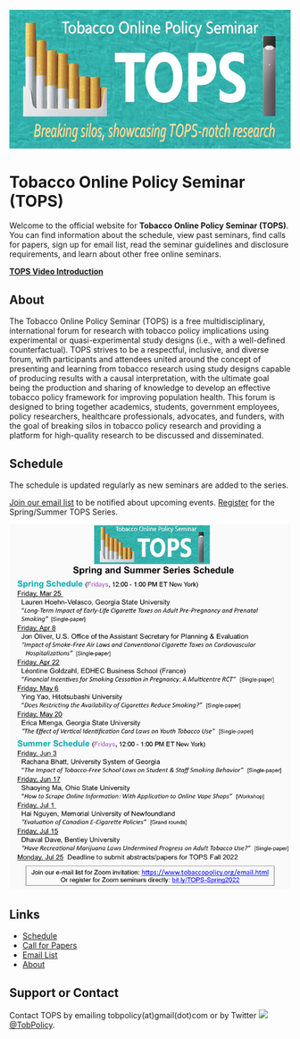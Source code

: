![Banner](banner.jpg)

# Tobacco Online Policy Seminar (TOPS)

Welcome to the official website for **Tobacco Online Policy Seminar (TOPS)**. You can find information about the schedule, view past seminars, find calls for papers, sign up for email list, read the seminar guidelines and disclosure requirements, and learn about other free online seminars.  

[**TOPS Video Introduction**](https://youtu.be/EAtI1YA4ldU)

## About

The Tobacco Online Policy Seminar (TOPS) is a free multidisciplinary, international forum for research with tobacco policy implications using experimental or quasi-experimental study designs (i.e., with a well-defined counterfactual). TOPS strives to be a respectful, inclusive, and diverse forum, with participants and attendees united around the concept of presenting and learning from tobacco research using study designs capable of producing results with a causal interpretation, with the ultimate goal being the production and sharing of knowledge to develop an effective tobacco policy framework for improving population health. This forum is designed to bring together academics, students, government employees, policy researchers, healthcare professionals, advocates,  and funders, with the goal of breaking silos in tobacco policy research and providing a platform for high-quality research to be discussed and disseminated.

## Schedule

The schedule is updated regularly as new seminars are added to the series. 

[Join our email list](https://www.tobaccopolicy.org/email.html) to be notified about upcoming events. [Register](https://gsu-edu.zoom.us/webinar/register/WN_QBxCQ1owTFumB3iTSzPAjA) for the Spring/Summer TOPS Series.

![Index](2022.springsummer.png)


## Links

- [Schedule](./schedule.md)
- [Call for Papers](./call.html)
- [Email List](./email.md)
- [About](./about.html)

<!--
- The [AEA list of online seminars](https://www.aeaweb.org/resources/online-seminars)
-->

<!--
- [Google calendar link](https://calendar.google.com/calendar/embed?src=4p7jc9qc9igeb83pmkpjgi80fg%40group.calendar.google.com&ctz=America%2FLos_Angeles) and the calendar in [iCal format](https://calendar.google.com/calendar/ical/4p7jc9qc9igeb83pmkpjgi80fg%40group.calendar.google.com/public/basic.ics)
-->

## Support or Contact

Contact TOPS by emailing tobpolicy(at)gmail(dot)com or by Twitter <img src="https://img.icons8.com/color/26/000000/twitter.png"/>[@TobPolicy](https://twitter.com/TobPolicy).
